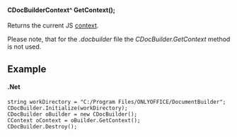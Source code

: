 #### CDocBuilderContext^ GetContext();

Returns the current JS [context](/docbuilder/integrationapi/net/cdocbuildercontext).

Please note, that for the *.docbuilder* file the *CDocBuilder.GetContext* method is not used.

## Example

#### .Net

```
string workDirectory = "C:/Program Files/ONLYOFFICE/DocumentBuilder";
CDocBuilder.Initialize(workDirectory);
CDocBuilder oBuilder = new CDocBuilder();
CContext oContext = oBuilder.GetContext();
CDocBuilder.Destroy();
```
